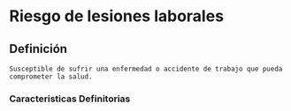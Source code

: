 # Riesgo de lesiones laborales
## Definición
	Susceptible de sufrir una enfermedad o accidente de trabajo que pueda comprometer la salud.

### Caracteristicas Definitorias


